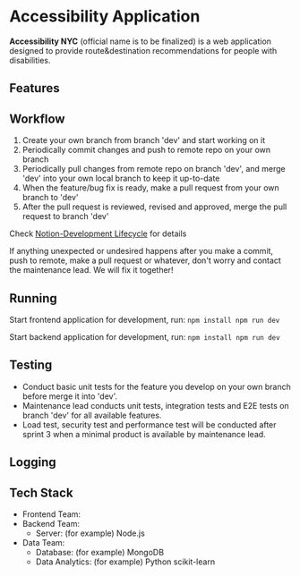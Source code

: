 # Accessibility Application
**Accessibility NYC** (official name is to be finalized) is a web application designed to provide route&destination recommendations for people with disabilities.

## Features

## Workflow
1. Create your own branch from branch 'dev' and start working on it
2. Periodically commit changes and push to remote repo on your own branch
3. Periodically pull changes from remote repo on branch 'dev', and merge 'dev' into your own local branch to keep it up-to-date
4. When the feature/bug fix is ready, make a pull request from your own branch to 'dev'
5. After the pull request is reviewed, revised and approved, merge the pull request to branch 'dev'

Check [Notion-Development Lifecycle](https://www.notion.so/Development-Lifecycle-765c3a23d0ac4d3bb95618213883b4a8) for details

If anything unexpected or undesired happens after you make a commit, push to remote, make a pull request or whatever, don't worry and contact the maintenance lead. We will fix it together!

## Running
Start frontend application for development, run:
`npm install
npm run dev`

Start backend application for development, run:
`npm install
npm run dev`

## Testing
- Conduct basic unit tests for the feature you develop on your own branch before merge it into 'dev'.
- Maintenance lead conducts unit tests, integration tests and E2E tests on branch 'dev' for all available features.
- Load test, security test and performance test will be conducted after sprint 3 when a minimal product is available by maintenance lead.

## Logging

## Tech Stack
- Frontend Team:
- Backend Team:
  - Server: (for example) Node.js
- Data Team:
  - Database: (for example) MongoDB
  - Data Analytics: (for example) Python scikit-learn
